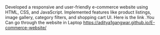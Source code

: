 Developed a responsive and user-friendly e-commerce website using HTML, CSS, and JavaScript. Implemented features like product listings, image gallery, category filters, and shopping cart UI.
Here is the link .You Can go through the website in Laptop
https://aditya1gangwar.github.io/E-commerce-website/